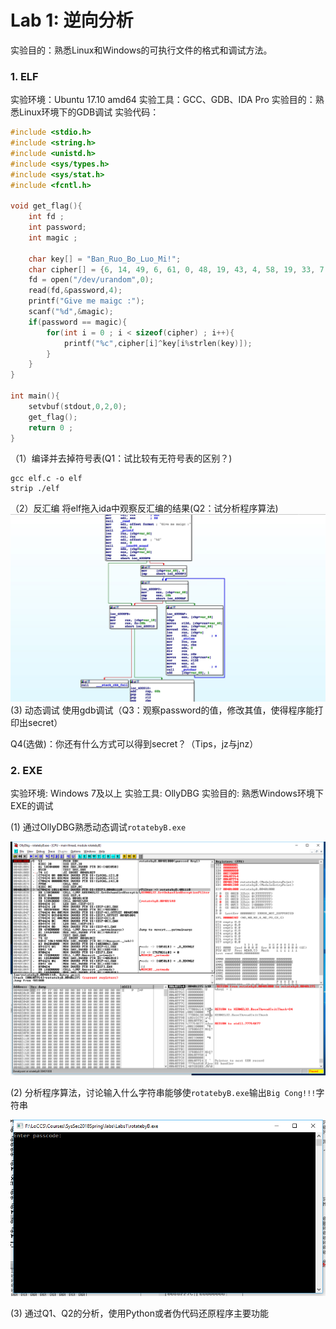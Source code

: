 # Lab 1: 逆向分析
实验目的：熟悉Linux和Windows的可执行文件的格式和调试方法。

### 1. ELF 
实验环境：Ubuntu 17.10 amd64
实验工具：GCC、GDB、IDA Pro
实验目的：熟悉Linux环境下的GDB调试
实验代码：

```C
#include <stdio.h>
#include <string.h>
#include <unistd.h>
#include <sys/types.h>
#include <sys/stat.h>
#include <fcntl.h>

void get_flag(){
	int fd ;
	int password;
	int magic ;

	char key[] = "Ban_Ruo_Bo_Luo_Mi!";
	char cipher[] = {6, 14, 49, 6, 61, 0, 48, 19, 43, 4, 58, 19, 33, 7, 54, 62, 54, 102, 35, 12, 11, 96, 109, 74, 101};
	fd = open("/dev/urandom",0);
	read(fd,&password,4);
	printf("Give me maigc :");
	scanf("%d",&magic);
	if(password == magic){
		for(int i = 0 ; i < sizeof(cipher) ; i++){
			printf("%c",cipher[i]^key[i%strlen(key)]);
		}
	}
}

int main(){
	setvbuf(stdout,0,2,0);
	get_flag();
	return 0 ;
}
```

（1）编译并去掉符号表(Q1：试比较有无符号表的区别？)
```
gcc elf.c -o elf
strip ./elf
```
（2）反汇编
将elf拖入ida中观察反汇编的结果(Q2：试分析程序算法)
![](media/elf1.jpg)
(3) 动态调试
使用gdb调试（Q3：观察password的值，修改其值，使得程序能打印出secret）

Q4(选做)：你还有什么方式可以得到secret？（Tips，jz与jnz）



### 2. EXE
实验环境: Windows 7及以上
实验工具: OllyDBG
实验目的: 熟悉Windows环境下EXE的调试

(1) 通过OllyDBG熟悉动态调试`rotatebyB.exe`

![](media/exe1.png)

(2) 分析程序算法，讨论输入什么字符串能够使`rotatebyB.exe`输出`Big Cong!!!`字符串

![](media/exe2.png)

(3) 通过Q1、Q2的分析，使用Python或者伪代码还原程序主要功能